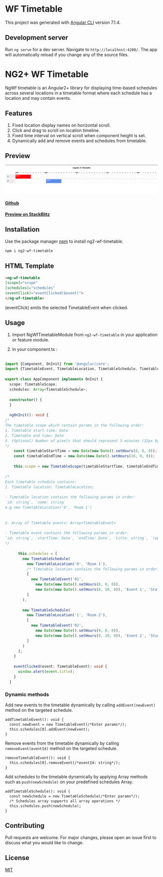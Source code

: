 # WF Timetable

This project was generated with [Angular CLI](https://github.com/angular/angular-cli) version 7.1.4.

## Development server

Run `ng serve` for a dev server. Navigate to `http://localhost:4200/`. The app will automatically reload if you change any of the source files.

# NG2+ WF Timetable

NgWf timetable is an Angular2+ library for displaying time-based schedules across several locations in a timetable format where each schedule has a location and may contain events.

## Features
1. Fixed location display names on horizontal scroll.
2. Click and drag to scroll on location timeline.
3. Fixed time interval on vertical scroll when component height is set.
4. Dynamically add and remove events and schedules from timetable.


## Preview

![alt text](https://raw.githubusercontent.com/webfactorymk/ng-wf-timetable/master/src/assets/screenshot1.png)
#### [Github](https://github.com/webfactorymk/ng-wf-timetable)
#### [Preview on StackBlitz](https://angular-nteqku.stackblitz.io)

## Installation

Use the package manager [npm](https://www.npmjs.com/package/ng2-wf-timetable) to install ng2-wf-timetable.

```bash
npm i ng2-wf-timetable
```
## HTML Template
``` HTML
<ng-wf-timetable 
[scope]="scope"
[schedules]="schedules" 
(eventClick)="eventClicked($event)">
</ng-wf-timetable>
```
(eventClick) emits the selected TimetableEvent when clicked.

## Usage

1. Import NgWfTimetableModule from `ng2-wf-timetable` in your application or feature module.

2. In your component.ts :
```typescript

import {Component, OnInit} from '@angular/core';
import {TimetableEvent, TimetableLocation, TimetableSchedule, TimetableScope} from `ng2-wf-timetable`;

export class AppComponent implements OnInit {
  scope: TimetableScope;
  schedules: Array<TimetableSchedule>;

  constructor() {
  }

  ngOnInit(): void {
/* 
The timetable scope which contain params in the following order:
1. Timetable start time: Date
2. Timetable end time: Date
3. (Optional) Number of pixels that should represent 5 minutes (32px by default): number
*/
    const timetableStartTime = new Date(new Date().setHours(8, 0, 0));
    const timetableEndTime = new Date(new Date().setHours(16, 0, 0));
    
    this.scope = new TimetableScope(timetableStartTime, timetableEndTime);

/* 
Each timetable schedule contains:
1. Timetable location: TimetableLocation;

- Timetable location contains the following params in order:
`id: string`, `name: string`
e.g new TimetableLocation('0', 'Room 1')


2. Array of Timetable events: Array<TimetableEvent>

- Timetable event contains the following params in order: 
`id: string`, `startTime: Date`, `endTime: Date`, `title: string`, `(optional) details: string`, `(optional) color: string`
*/

      this.schedules = [
        new TimetableSchedule(
          new TimetableLocation('0', 'Room 1'),
          /* Timetable location contains the following params in order: `id: string`, `name: string`*/
          [
            new TimetableEvent('01',
              new Date(new Date().setHours(8, 0, 0)),
              new Date(new Date().setHours(8, 30, 0)), 'Event 1', 'Staff meeting', '#ff0000')
          ]
        ),
  
        new TimetableSchedule(
          new TimetableLocation('1', 'Room 2'),
          [
            new TimetableEvent('02',
              new Date(new Date().setHours(9, 0, 0)),
              new Date(new Date().setHours(9, 30, 0)), 'Event 2', 'Student meeting')
          ]
        )
      ];
    }
  
    eventClicked(event: TimetableEvent): void {
      window.alert(event.title);
    }
  }
  ```
  ### Dynamic methods
  Add new events to the timetable dynamically by calling `addEvent(newEvent)` method on the targeted schedule.
  ```
  addTimetableEvent(): void {
    const newEvent = new TimetableEvent(/*Enter params*/);
    this.schedules[0].addEvent(newEvent);
  }
  
  ``` 
  Remove events from the timetable dynamically by calling `removeEvent(eventId)` method on the targeted schedule.
  ```
  removeTimetableEvent(): void {
    this.schedules[0].removeEvent(/*eventId: string*/);
  }
  ``` 
  Add schedules to the timetable dynamically by applying Array methods such as `push(newSchedule)` on your predefined schedules Array.
  ```
  addTimetableSchedule(): void {
    const newSchedule = new TimetableSchedule(/*Enter params*/);
    /* Schedules array supports all array operations */
    this.schedules.push(newSchedule);
  }

```


## Contributing
Pull requests are welcome. For major changes, please open an issue first to discuss what you would like to change.

## License
[MIT](https://choosealicense.com/licenses/mit/)

